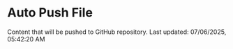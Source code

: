 # Auto Push File

Content that will be pushed to GitHub repository.
Last updated: 07/06/2025, 05:42:20 AM
